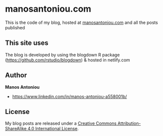 
# manosantoniou.com

This is the code of my blog, hosted at [manosantoniou.com](https://manosantoniou.com) and all the posts published 

## This site uses

The blog is developed by using the blogdown R package (https://github.com/rstudio/blogdown) & hosted in netlify.com


## Author

**Manos Antoniou**
- <https://www.linkedin.com/in/manos-antoniou-a558001b/>

## License

My blog posts are released under a [Creative Commons Attribution-ShareAlike 4.0 International License](https://creativecommons.org/licenses/by-sa/4.0/).
